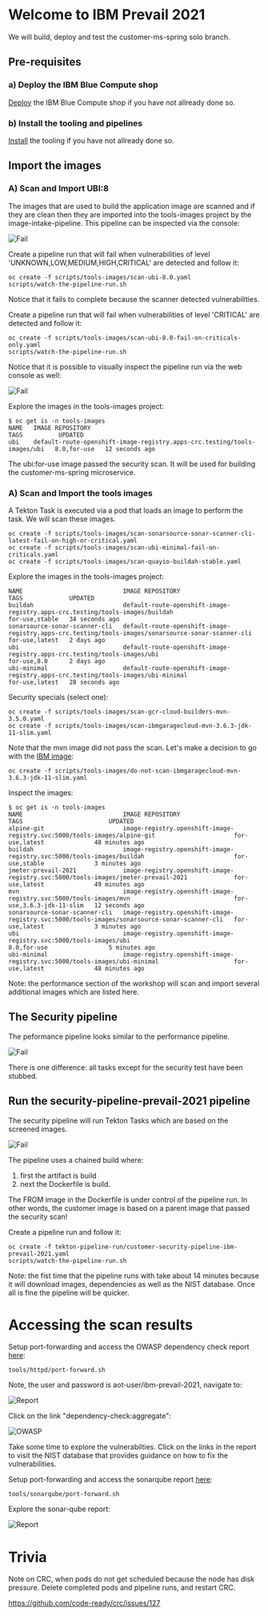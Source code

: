 # Welcome to IBM Prevail 2021

We will build, deploy and test the customer-ms-spring solo branch.


## Pre-requisites

### a) Deploy the IBM Blue Compute shop

[Deploy](../functionality/DEPLOY-FULL-BC.MD) the IBM Blue Compute shop if you have not allready done so.

### b) Install the tooling and pipelines

[Install](../nuts-and-bolts/MINI-SETUP.MD) the tooling if you have not allready done so.


## Import the images

### A) Scan and Import UBI:8

The images that are used to build the application image are scanned and if they are clean then they are imported into the tools-images project by the image-intake-pipeline. This pipeline can be inspected via the console:

![Fail](../../images/image-intake-pipeline-prevail-2021.png?raw=true "Title")


Create a pipeline run that will fail when vulnerabilities of level  'UNKNOWN,LOW,MEDIUM,HIGH,CRITICAL' are detected and follow it:

    oc create -f scripts/tools-images/scan-ubi-8.0.yaml 
    scripts/watch-the-pipeline-run.sh

Notice that it fails to complete because the scanner detected vulnerabilities. 

Create a pipeline run that will fail when vulnerabilities of level  'CRITICAL' are detected and follow it:

    oc create -f scripts/tools-images/scan-ubi-8.0-fail-on-criticals-only.yaml 
    scripts/watch-the-pipeline-run.sh

Notice that it is possible to visually inspect the pipeline run via the web console as well:

![Fail](../../images/watch-the-intake.png?raw=true "Title")

Explore the images in the tools-images project:

    $ oc get is -n tools-images
    NAME   IMAGE REPOSITORY                                                           TAGS          UPDATED
    ubi    default-route-openshift-image-registry.apps-crc.testing/tools-images/ubi   8.0,for-use   12 seconds ago

The ubi:for-use image passed the security scan. It will be used for building the customer-ms-spring microservice. 

### A) Scan and Import the tools images

A Tekton Task is executed via a pod that loads an image to perform the task. We will scan these images.

    oc create -f scripts/tools-images/scan-sonarsource-sonar-scanner-cli-latest-fail-on-high-or-critical.yaml
    oc create -f scripts/tools-images/scan-ubi-minimal-fail-on-criticals.yaml 
    oc create -f scripts/tools-images/scan-quayio-buildah-stable.yaml

Explore the images in the tools-images project:

    NAME                            IMAGE REPOSITORY                                                                                     TAGS             UPDATED
    buildah                         default-route-openshift-image-registry.apps-crc.testing/tools-images/buildah                         for-use,stable   34 seconds ago    
    sonarsource-sonar-scanner-cli   default-route-openshift-image-registry.apps-crc.testing/tools-images/sonarsource-sonar-scanner-cli   for-use,latest   2 days ago
    ubi                             default-route-openshift-image-registry.apps-crc.testing/tools-images/ubi                             for-use,8.0      2 days ago
    ubi-minimal                     default-route-openshift-image-registry.apps-crc.testing/tools-images/ubi-minimal                     for-use,latest   28 seconds ago


Security specials (select one):

    oc create -f scripts/tools-images/scan-gcr-cloud-builders-mvn-3.5.0.yaml 
    oc create -f scripts/tools-images/scan-ibmgaragecloud-mvn-3.6.3-jdk-11-slim.yaml 

Note that the mvn image did not pass the scan. Let's make a decision to go with the [IBM image](https://quay.io/repository/ibmgaragecloud/maven?tab=tags):

    oc create -f scripts/tools-images/do-not-scan-ibmgaragecloud-mvn-3.6.3-jdk-11-slim.yaml 

Inspect the images:

    $ oc get is -n tools-images
    NAME                            IMAGE REPOSITORY                                                                              TAGS                        UPDATED
    alpine-git                      image-registry.openshift-image-registry.svc:5000/tools-images/alpine-git                      for-use,latest              48 minutes ago
    buildah                         image-registry.openshift-image-registry.svc:5000/tools-images/buildah                         for-use,stable              3 minutes ago
    jmeter-prevail-2021             image-registry.openshift-image-registry.svc:5000/tools-images/jmeter-prevail-2021             for-use,latest              49 minutes ago
    mvn                             image-registry.openshift-image-registry.svc:5000/tools-images/mvn                             for-use,3.6.3-jdk-11-slim   12 seconds ago
    sonarsource-sonar-scanner-cli   image-registry.openshift-image-registry.svc:5000/tools-images/sonarsource-sonar-scanner-cli   for-use,latest              3 minutes ago
    ubi                             image-registry.openshift-image-registry.svc:5000/tools-images/ubi                             8.0,for-use                 5 minutes ago
    ubi-minimal                     image-registry.openshift-image-registry.svc:5000/tools-images/ubi-minimal                     for-use,latest              48 minutes ago

Note: the performance section of the workshop will scan and import several additional images which are listed here.



## The Security pipeline

The peformance pipeline looks similar to the performance pipeline. 

![Fail](../../images/secure-pipeline-prevail-2021.png?raw=true "Title")

There is one difference: all tasks except for the security test have been stubbed.

## Run the security-pipeline-prevail-2021 pipeline

The security pipeline will run Tekton Tasks which are based on the screened images.

![Fail](../../images/security-pipeline-run-prevail-2021.png?raw=true "Title")

The pipeline uses a chained build where:
1. first the artifact is build 
2. next the Dockerfile is build.

The FROM image in the Dockerfile is under control of the pipeline run. In other words, the customer image is based on a parent image that passed the security scan!

Create a pipeline run and follow it:

    oc create -f tekton-pipeline-run/customer-security-pipeline-ibm-prevail-2021.yaml
    scripts/watch-the-pipeline-run.sh

Note: the fist time that the pipeline runs with take about 14 minutes because it will download images, dependencies as well as the NIST database. Once all is fine the pipeline will be quicker.

# Accessing the scan results

Setup port-forwarding and access the OWASP dependency check report [here](http://localhost:8080):

    tools/httpd/port-forward.sh

Note, the user and password is aot-user/ibm-prevail-2021, navigate to:

![Report](../../images/owasp-dependency-check-1.png?raw=true "Title")

Click on the link "dependency-check:aggregate":

![OWASP](../../images/owasp-dependency-check-2.png?raw=true "Title")

Take some time to explore the vulnerabilties. Click on the links in the report to visit the NIST database that provides guidance on how to fix the vulnerabilities. 

Setup port-forwarding and access the sonarqube report [here](http://localhost:9000):

    tools/sonarqube/port-forward.sh

Explore the sonar-qube report:

![Report](../../images/sonar-qube.png?raw=true "Title")


# Trivia

Note on CRC, when pods do not get scheduled because the node has disk pressure. Delete completed pods and pipeline runs, and restart CRC.

https://github.com/code-ready/crc/issues/127